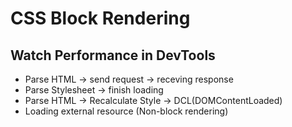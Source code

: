 # CSS Block Rendering

## Watch Performance in DevTools

- Parse HTML -> send request -> receving response
- Parse Stylesheet -> finish loading
- Parse HTML -> Recalculate Style -> DCL(DOMContentLoaded)
- Loading external resource (Non-block rendering)